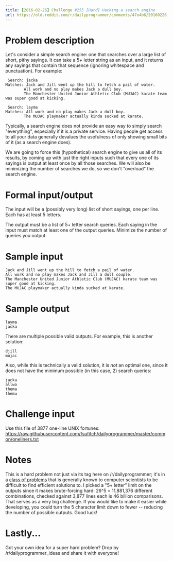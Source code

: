 ```yaml
---
title: [2016-02-26] Challenge #255 [Hard] Hacking a search engine
url: https://old.reddit.com/r/dailyprogrammer/comments/47o4b6/20160226_challenge_255_hard_hacking_a_search/
---
```


# Problem description

Let's consider a simple search engine: one that searches over a large list of short, pithy sayings. It can take a 5+ letter string as an input, and it returns any sayings that contain that sequence (ignoring whitespace and punctuation). For example:

     Search: jacka
    Matches: Jack and Jill went up the hill to fetch a pail of water.
            All work and no play makes Jack a dull boy.
            The Manchester United Junior Athletic Club (MUJAC) karate team was super good at kicking.

     Search: layma
    Matches: All work and no play makes Jack a dull boy.
            The MUJAC playmaker actually kinda sucked at karate.


Typically, a search engine does not provide an easy way to simply search "everything", especially if it is a private service. Having people get access to all your data generally devalues the usefulness of only showing small bits of it (as a search engine does). 

We are going to force this (hypothetical) search engine to give us all of its results, by coming up with just the right inputs such that every one of its sayings is output at least once by all those searches. We will also be minimizing the number of searches we do, so we don't "overload" the search engine.

# Formal input/output

The input will be a (possibly very long) list of short sayings, one per line. Each has at least 5 letters.

The output must be a list of 5+ letter search queries. Each saying in the input must match at least one of the output queries. Minimize the number of queries you output.

# Sample input

    Jack and Jill went up the hill to fetch a pail of water.
    All work and no play makes Jack and Jill a dull couple.
    The Manchester United Junior Athletic Club (MUJAC) karate team was super good at kicking.
    The MUJAC playmaker actually kinda sucked at karate.

# Sample output

    layma
    jacka

There are multiple possible valid outputs. For example, this is another solution:

    djill
    mujac

Also, while this is technically a valid solution, it is *not* an optimal one, since it does not have the minimum possible (in this case, 2) search queries:

    jacka
    allwo
    thema
    themu

# Challenge input

Use this file of 3877 one-line UNIX fortunes: https://raw.githubusercontent.com/fsufitch/dailyprogrammer/master/common/oneliners.txt

# Notes

This is a hard problem not just via its tag here on /r/dailyprogrammer; it's in a [class of problems](https://en.wikipedia.org/wiki/NP-completeness#NP-complete_problems) that is generally known to computer scientists to be difficult to find efficient solutions to. I picked a "5+ letter" limit on the outputs since it makes brute-forcing hard: 26^5 = 11,881,376 different combinations, checked against 3,877 lines each is 46 billion comparisons. That serves as a very big challenge. If you would like to make it easier while developing, you could turn the 5 character limit down to fewer -- reducing the number of possible outputs. Good luck!

# Lastly...

Got your own idea for a super hard problem? Drop by /r/dailyprogrammer_ideas and share it with everyone!